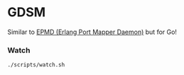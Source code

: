 # GDSM

Similar to [EPMD (Erlang Port Mapper Daemon)](http://erlang.org/doc/man/epmd.html) but for Go!

### Watch

`./scripts/watch.sh`
